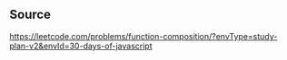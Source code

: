 ## Source

https://leetcode.com/problems/function-composition/?envType=study-plan-v2&envId=30-days-of-javascript
